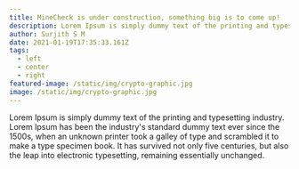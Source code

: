 ```yaml
---
title: MineCheck is under construction, something big is to come up!
description: Lorem Ipsum is simply dummy text of the printing and typesetting industry.
author: Surjith S M
date: 2021-01-19T17:35:33.161Z
tags:
  - left
  - center
  - right
featured-image: /static/img/crypto-graphic.jpg
image: /static/img/crypto-graphic.jpg
---
```

Lorem Ipsum is simply dummy text of the printing and typesetting industry. Lorem Ipsum has been the industry's standard dummy text ever since the 1500s, when an unknown printer took a galley of type and scrambled it to make a type specimen book. It has survived not only five centuries, but also the leap into electronic typesetting, remaining essentially unchanged.